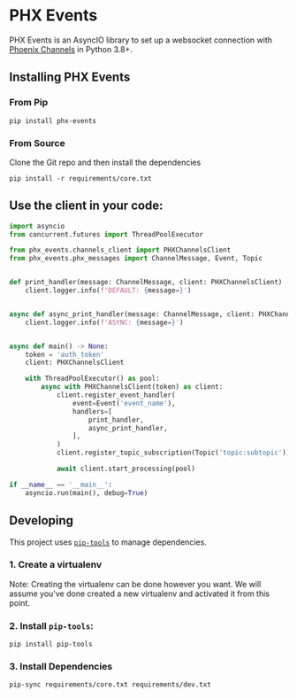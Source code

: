 # PHX Events

PHX Events is an AsyncIO library to set up a websocket connection with 
[Phoenix Channels](https://phoenixframework.readme.io/docs/channels) in Python 3.8+.

## Installing PHX Events

### From Pip
```shell
pip install phx-events
```

### From Source
Clone the Git repo and then install the dependencies
```shell
pip install -r requirements/core.txt
```

## Use the client in your code:

```python
import asyncio
from concurrent.futures import ThreadPoolExecutor

from phx_events.channels_client import PHXChannelsClient
from phx_events.phx_messages import ChannelMessage, Event, Topic


def print_handler(message: ChannelMessage, client: PHXChannelsClient) -> None:
    client.logger.info(f'DEFAULT: {message=}')


async def async_print_handler(message: ChannelMessage, client: PHXChannelsClient) -> None:
    client.logger.info(f'ASYNC: {message=}')


async def main() -> None:
    token = 'auth_token'
    client: PHXChannelsClient

    with ThreadPoolExecutor() as pool:
        async with PHXChannelsClient(token) as client:
            client.register_event_handler(
                event=Event('event_name'),
                handlers=[
                    print_handler,
                    async_print_handler,
                ],
            )
            client.register_topic_subscription(Topic('topic:subtopic'))

            await client.start_processing(pool)

if __name__ == '__main__':
    asyncio.run(main(), debug=True)
```

## Developing

This project uses [`pip-tools`](https://github.com/jazzband/pip-tools/) to manage dependencies.

### 1. Create a virtualenv

Note: Creating the virtualenv can be done however you want. We will assume you've done created a new
virtualenv and activated it from this point.

### 2. Install `pip-tools`:

```shell
pip install pip-tools
```

### 3. Install Dependencies

```shell
pip-sync requirements/core.txt requirements/dev.txt 
```
